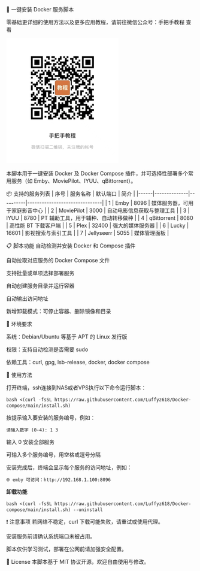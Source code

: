 🚀 一键安装 Docker 服务脚本

零基础更详细的使用方法以及更多应用教程，请前往微信公众号：手把手教程 查看

<img src="assets/preview.jpg" alt="公众号" width="300">

本脚本用于一键安装 Docker 及 Docker Compose 插件，并可选择性部署多个常用服务（如 Emby、MoviePilot、IYUU、qBittorrent）。

📦 支持的服务列表
| 序号 | 服务名称     | 默认端口 | 简介                          |
|------|--------------|----------|-------------------------------|
| 1    | Emby         | 8096     | 媒体服务器，可用于家庭影音中心 |
| 2    | MoviePilot   | 3000     | 自动电影信息获取与整理工具   |
| 3    | IYUU         | 8780     | PT 辅助工具，用于辅种、自动转移做种 |
| 4    | qBittorrent  | 8080     | 高性能 BT 下载客户端         |
| 5    | Plex         | 32400    | 强大的媒体服务器                  |
| 6    | Lucky        | 16601    | 影视搜索与索引工具                |
| 7    | Jellyseerr   | 5055     | 媒体管理面板                      |

📋 脚本功能
自动检测并安装 Docker 和 Compose 插件

自动拉取对应服务的 Docker Compose 文件

支持批量或单项选择部署服务

自动创建服务目录并运行容器

自动输出访问地址

新增卸载模式：可停止容器、删除镜像和目录

🧰 环境要求

系统：Debian/Ubuntu 等基于 APT 的 Linux 发行版

权限：支持自动检测是否需要 sudo

依赖工具：curl, gpg, lsb-release, docker, docker compose

🚀 使用方法

打开终端，ssh连接到NAS或者VPS执行以下命令运行脚本：

```
bash <(curl -fsSL https://raw.githubusercontent.com/Luffyz618/Docker-compose/main/install.sh)
```
按提示输入要安装的服务编号，例如：


```
请输入数字 (0-4): 1 3
```
输入 0 安装全部服务

可输入多个服务编号，用空格或逗号分隔

安装完成后，终端会显示每个服务的访问地址，例如：
```
🌐 emby 可访问：http://192.168.1.100:8096
```

<strong>卸载功能</strong>
```
bash <(curl -fsSL https://raw.githubusercontent.com/Luffyz618/Docker-compose/main/install.sh) --uninstall
```

❗ 注意事项
若网络不稳定，curl 下载可能失败，请重试或使用代理。

安装服务前请确认系统端口未被占用。

脚本仅供学习测试，部署在公网前请加强安全配置。

📄 License
本脚本基于 MIT 协议开源，欢迎自由使用与修改。
